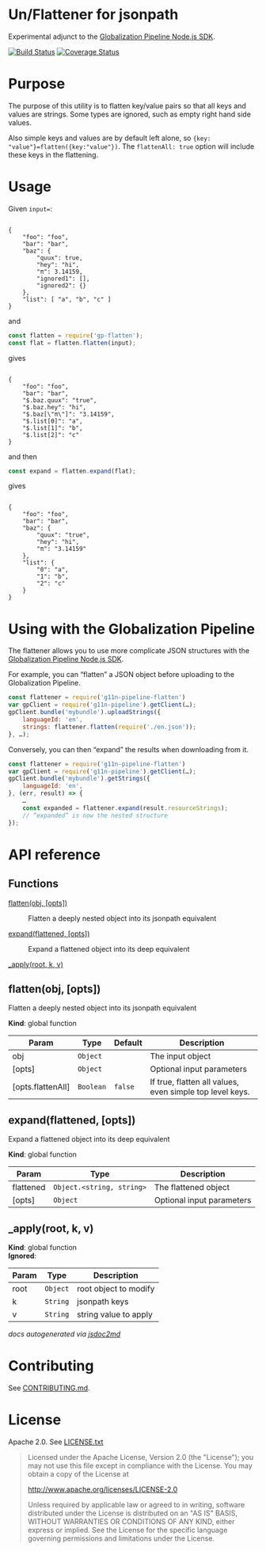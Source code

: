 Un/Flattener for jsonpath
=========================

Experimental adjunct to the
[Globalization Pipeline Node.js SDK](https://github.com/IBM-Bluemix/gp-js-client).

[![Build Status](https://travis-ci.org/srl295/gp-js-flatten.svg?branch=master)](https://travis-ci.org/srl295/gp-js-flatten)
[![Coverage Status](https://coveralls.io/repos/github/srl295/gp-js-flatten/badge.svg)](https://coveralls.io/github/srl295/gp-js-flatten)

Purpose
=======

The purpose of this utility is to flatten key/value pairs so that all keys and values are strings. Some types are ignored, such as empty right hand side values.

Also simple keys and values are by default left alone, so `{key: "value"}=flatten({key:"value"})`.
The `flattenAll: true` option will include these keys in the flattening.

Usage
=====

Given `input=`:

<code>
{
    &quot;foo&quot;: &quot;foo&quot;,
    &quot;bar&quot;: &quot;bar&quot;,
    &quot;baz&quot;: {
        &quot;quux&quot;: true,
        &quot;hey&quot;: &quot;hi&quot;,
        &quot;π&quot;: 3.14159,
        &quot;ignored1&quot;: [],
        &quot;ignored2&quot;: {}
    },
    &quot;list&quot;: [ &quot;a&quot;, &quot;b&quot;, &quot;c&quot; ]
}
</code>

and

```js
const flatten = require('gp-flatten');
const flat = flatten.flatten(input);
```

gives

<code>
{
    &quot;foo&quot;: &quot;foo&quot;,
    &quot;bar&quot;: &quot;bar&quot;,
    &quot;$.baz.quux&quot;: &quot;true&quot;,
    &quot;$.baz.hey&quot;: &quot;hi&quot;,
    &quot;$.baz[\&quot;π\&quot;]&quot;: &quot;3.14159&quot;,
    &quot;$.list[0]&quot;: &quot;a&quot;,
    &quot;$.list[1]&quot;: &quot;b&quot;,
    &quot;$.list[2]&quot;: &quot;c&quot;
}
</code>

and then

```js
const expand = flatten.expand(flat);
```

gives


<code>
{
    &quot;foo&quot;: &quot;foo&quot;,
    &quot;bar&quot;: &quot;bar&quot;,
    &quot;baz&quot;: {
        &quot;quux&quot;: &quot;true&quot;,
        &quot;hey&quot;: &quot;hi&quot;,
        &quot;π&quot;: &quot;3.14159&quot;
    },
    &quot;list&quot;: {
        &quot;0&quot;: &quot;a&quot;,
        &quot;1&quot;: &quot;b&quot;,
        &quot;2&quot;: &quot;c&quot;
    }
}
</code>

Using with the Globalization Pipeline
===

The flattener allows you to use more complicate JSON structures with the [Globalization Pipeline Node.js SDK](https://github.com/IBM-Bluemix/gp-js-client).

For example, you can “flatten” a JSON object before uploading to the Globalization Pipeline.

```js
const flattener = require('g11n-pipeline-flatten')
var gpClient = require('g11n-pipeline').getClient(…);
gpClient.bundle('mybundle').uploadStrings({
    languageId: 'en',
    strings: flattener.flatten(require('./en.json'));
}, …);
```

Conversely, you can then “expand” the results when downloading from it.

```js
const flattener = require('g11n-pipeline-flatten')
var gpClient = require('g11n-pipeline').getClient(…);
gpClient.bundle('mybundle').getStrings({
    languageId: 'en',
}, (err, result) => {
    …
    const expanded = flattener.expand(result.resourceStrings);
    // “expanded” is now the nested structure
});
```





API reference
===

## Functions

<dl>
<dt><a href="#flatten">flatten(obj, [opts])</a></dt>
<dd><p>Flatten a deeply nested object into its jsonpath equivalent</p>
</dd>
<dt><a href="#expand">expand(flattened, [opts])</a></dt>
<dd><p>Expand a flattened object into its deep equivalent</p>
</dd>
<dt><a href="#_apply">_apply(root, k, v)</a></dt>
<dd></dd>
</dl>

<a name="flatten"></a>

## flatten(obj, [opts])
Flatten a deeply nested object into its jsonpath equivalent

**Kind**: global function  

| Param | Type | Default | Description |
| --- | --- | --- | --- |
| obj | <code>Object</code> |  | The input object |
| [opts] | <code>Object</code> |  | Optional input parameters |
| [opts.flattenAll] | <code>Boolean</code> | <code>false</code> | If true, flatten all values, even simple top level keys. |

<a name="expand"></a>

## expand(flattened, [opts])
Expand a flattened object into its deep equivalent

**Kind**: global function  

| Param | Type | Description |
| --- | --- | --- |
| flattened | <code>Object.&lt;string, string&gt;</code> | The flattened object |
| [opts] | <code>Object</code> | Optional input parameters |

<a name="_apply"></a>

## _apply(root, k, v)
**Kind**: global function  
**Ignored**:   

| Param | Type | Description |
| --- | --- | --- |
| root | <code>Object</code> | root object to modify |
| k | <code>String</code> | jsonpath keys |
| v | <code>String</code> | string value to apply |


*docs autogenerated via [jsdoc2md](https://github.com/jsdoc2md/jsdoc-to-markdown)*

Contributing
===
See [CONTRIBUTING.md](CONTRIBUTING.md).

License
===
Apache 2.0. See [LICENSE.txt](LICENSE.txt)

> Licensed under the Apache License, Version 2.0 (the "License");
> you may not use this file except in compliance with the License.
> You may obtain a copy of the License at
> 
> http://www.apache.org/licenses/LICENSE-2.0
> 
> Unless required by applicable law or agreed to in writing, software
> distributed under the License is distributed on an "AS IS" BASIS,
> WITHOUT WARRANTIES OR CONDITIONS OF ANY KIND, either express or implied.
> See the License for the specific language governing permissions and
> limitations under the License.
